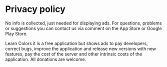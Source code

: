 # Privacy policy

No info is collected, just needed for displaying ads. For questions, problems or suggestions you can contact us via comment on the App Store or Google Play Store.

Learn Colors it is a free application but shows ads to pay developers, correct bugs, improve the application and release new versions with new features, pay the cost of the server and other intrinsic costs of the application. All donations are welcome.

